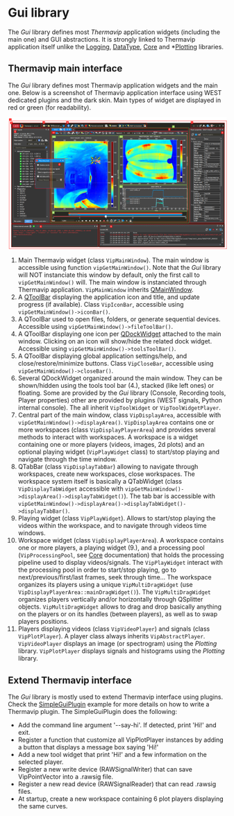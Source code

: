 

# Gui library

The *Gui* library defines most *Thermavip* application widgets (including the main one) and GUI abstractions. It is strongly linked to Thermavip application itself unlike the [Logging](logging.md), [DataType](datatype.md), [Core](core.md) and *[Plotting](plotting.md) libraries.


## Thermavip main interface

The *Gui* library defines most Thermavip application widgets and the main one. Below is a screenshot of Thermavip application interface using WEST dedicated plugins and the dark skin.
Main types of widget are displayed in red or green (for readability).

![main_interface_annotated](images/main_interface_annotated.png)


1.	Main Thermavip widget (class `VipMainWindow`). The main window is accessible using function `vipGetMainWindow()`.
	Note that the *Gui* library will NOT instanciate this window by default, only the first call to `vipGetMainWindow()` will.
	The main window is instanciated through Thermavip application.
	`VipMainWindow` inherits [QMainWindow](https://doc.qt.io/qt-6/qmainwindow.html).
2.	A [QToolBar](https://doc.qt.io/qt-6/qtoolbar.html) displaying the application icon and title, and update progress (if available). Class `VipIconBar`, accessible using `vipGetMainWindow()->iconBar()`.
3.	A QToolBar used to open files, folders, or generate sequential devices. Accessible using `vipGetMainWindow()->fileToolBar()`.
4.	A QToolBar displaying one icon per [QDockWidget](https://doc.qt.io/qt-6/qdockwidget.html) attached to the main window.
	Clicking on an icon will show/hide the related dock widget. Accessible using `vipGetMainWindow()->toolsToolBar()`.
5.	A QToolBar displaying global application settings/help, and close/restore/minimize buttons. Class `VipCloseBar`, accessible using `vipGetMainWindow()->closeBar()`.
6.	Several QDockWidget organized around the main window. They can be shown/hidden using the tools tool bar (4.), stacked (like left ones) or floating.
	Some are provided by the *Gui* library (Console, Recording tools, Player properties) other are provided by plugins (WEST signals, Python internal console).
	The all inherit `VipToolWidget` or `VipToolWidgetPlayer`.
7.	Central part of the main window, class `VipDisplayArea`, accessible with `vipGetMainWindow()->displayArea()`.
	`VipDisplayArea` contains one or more workspaces (class `VipDisplayPlayerArea`) and provides several methods to interact with workspaces.
	A workspace is a widget containing one or more players (videos, images, 2d plots) and an optional playing widget (`VipPlayWidget` class) to start/stop playing and navigate through the time window.
8.	QTabBar (class `VipDisplayTabBar`) allowing to navigate through workspaces, create new workspaces, close workspaces.
	The workspace system itself is basically a QTabWidget (class `VipDisplayTabWidget` accessible with `vipGetMainWindow()->displayArea()->displayTabWidget()`).
	The tab bar is accessible with `vipGetMainWindow()->displayArea()->displayTabWidget()->displayTabBar()`.
9.	Playing widget (class `VipPlayWidget`). Allows to start/stop playing the videos within the workspace, and to navigate through videos time windows.
10.	Workspace widget (class `VipDisplayPlayerArea`). A workspace contains one or more players, a playing widget (9.), and a processing pool (`VipProcessingPool`, see [Core](core.md) documentation) that holds the processing pipeline used to display videos/signals.
	The `VipPlayWidget` interact with the processing pool in order to start/stop playing, go to next/previous/first/last frames, seek through time...
	The workspace organizes its players using a unique `VipMultiDragWidget` (use `VipDisplayPlayerArea::mainDragWidget()`). The `VipMultiDragWidget` organizes players vertically and/or horizontally through QSplitter objects.
	`VipMultiDragWidget` allows to drag and drop basically anything on the players or on its handles (between players), as well as to swap players positions.
11.	Players displaying videos (class `VipVideoPlayer`) and signals (class `VipPlotPlayer`). 
	A player class always inherits `VipAbstractPlayer`. `VipVideoPlayer` displays an image (or spectrogram) using the *Plotting* library. `VipPlotPlayer` displays signals and histograms using the *Plotting* library.


## Extend Thermavip interface

The *Gui* library is mostly used to extend Thermavip interface using plugins.
Check the [SimpleGuiPlugin](../src/Tests/Gui/SimpleGuiPlugin) example for more details on how to write a Thermavip plugin.
The SimpleGuiPlugin does the following:

-	Add the command line argument '--say-hi'. If detected, print 'Hi!' and exit.
-	Register a function that customize all VipPlotPlayer instances by adding a button that displays a message box saying 'Hi!'
-	Add a new tool widget that print 'Hi!' and a few information on the selected player.
-	Register a new write device (RAWSignalWriter) that can save VipPointVector into a .rawsig file.
-	Register a new read device (RAWSignalReader) that can read .rawsig files.
-	At startup, create a new workspace containing 6 plot players displaying the same curves.
